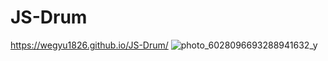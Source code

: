 # JS-Drum
https://wegyu1826.github.io/JS-Drum/
![photo_6028096693288941632_y](https://user-images.githubusercontent.com/79543679/184093184-27076533-e5cd-495c-983e-f1e6388abe5e.jpeg)
